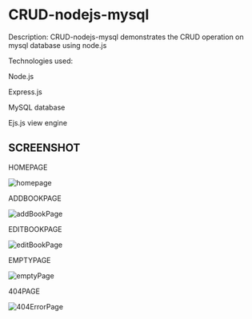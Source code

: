 # CRUD-nodejs-mysql

Description:
CRUD-nodejs-mysql demonstrates the CRUD operation on mysql database using node.js

Technologies used:

Node.js

Express.js

MySQL database

Ejs.js view engine

## SCREENSHOT

HOMEPAGE

![homepage](https://user-images.githubusercontent.com/69099655/94131990-4bd6f580-fe7c-11ea-98fb-c8ad89db761b.jpeg)


ADDBOOKPAGE

![addBookPage](https://user-images.githubusercontent.com/69099655/94132500-0830bb80-fe7d-11ea-9a55-0833a6cf636f.jpeg)

EDITBOOKPAGE

![editBookPage](https://user-images.githubusercontent.com/69099655/94132505-0961e880-fe7d-11ea-9fd6-4f774fcd987c.jpeg)

EMPTYPAGE

![emptyPage](https://user-images.githubusercontent.com/69099655/94132493-0666f800-fe7d-11ea-9fe6-870e5873f329.jpeg)

404PAGE

![404ErrorPage](https://user-images.githubusercontent.com/69099655/94132510-0a931580-fe7d-11ea-83db-1b2d34b2f8cf.jpeg)


